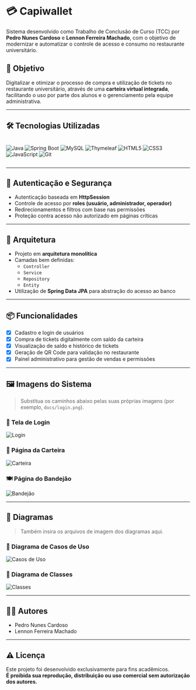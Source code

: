 # 💳 Capiwallet

Sistema desenvolvido como Trabalho de Conclusão de Curso (TCC) por **Pedro Nunes Cardoso** e **Lennon Ferreira Machado**, com o objetivo de modernizar e automatizar o controle de acesso e consumo no restaurante universitário.

## 🎯 Objetivo

Digitalizar e otimizar o processo de compra e utilização de tickets no restaurante universitário, através de uma **carteira virtual integrada**, facilitando o uso por parte dos alunos e o gerenciamento pela equipe administrativa.

---

## 🛠️ Tecnologias Utilizadas

<div style="display: flex; gap: 10px;">
  
![Java](https://img.shields.io/badge/Java-ED8B00?style=for-the-badge&logo=java&logoColor=white)
![Spring Boot](https://img.shields.io/badge/Spring_Boot-6DB33F?style=for-the-badge&logo=spring-boot&logoColor=white)
![MySQL](https://img.shields.io/badge/MySQL-4479A1?style=for-the-badge&logo=mysql&logoColor=white)
![Thymeleaf](https://img.shields.io/badge/Thymeleaf-005F0F?style=for-the-badge&logo=thymeleaf&logoColor=white)
![HTML5](https://img.shields.io/badge/HTML5-E34F26?style=for-the-badge&logo=html5&logoColor=white)
![CSS3](https://img.shields.io/badge/CSS3-1572B6?style=for-the-badge&logo=css3&logoColor=white)
![JavaScript](https://img.shields.io/badge/JavaScript-F7DF1E?style=for-the-badge&logo=javascript&logoColor=black)
![Git](https://img.shields.io/badge/Git-F05032?style=for-the-badge&logo=git&logoColor=white)

</div>

---

## 🔐 Autenticação e Segurança

- Autenticação baseada em **HttpSession**
- Controle de acesso por **roles (usuário, administrador, operador)**
- Redirecionamentos e filtros com base nas permissões
- Proteção contra acesso não autorizado em páginas críticas

---

## 🧱 Arquitetura

- Projeto em **arquitetura monolítica**
- Camadas bem definidas:
  - `Controller`
  - `Service`
  - `Repository`
  - `Entity`
- Utilização de **Spring Data JPA** para abstração do acesso ao banco

---

## 📦 Funcionalidades

- [x] Cadastro e login de usuários
- [x] Compra de tickets digitalmente com saldo da carteira
- [x] Visualização de saldo e histórico de tickets
- [x] Geração de QR Code para validação no restaurante
- [x] Painel administrativo para gestão de vendas e permissões

---

## 🖼️ Imagens do Sistema

> Substitua os caminhos abaixo pelas suas próprias imagens (por exemplo, `docs/login.png`).

### 🔑 Tela de Login  
![Login](docs/login.png)

### 👛 Página da Carteira  
![Carteira](docs/carteira.png)

### 🍽️ Página do Bandejão  
![Bandejão](docs/bandejao.png)

---

## 📐 Diagramas

> Também insira os arquivos de imagem dos diagramas aqui.

### 📌 Diagrama de Casos de Uso  
![Casos de Uso](docs/casos_de_uso.png)

### 🧩 Diagrama de Classes  
![Classes](docs/diagrama_classes.png)

---

## 👨‍💻 Autores

- Pedro Nunes Cardoso  
- Lennon Ferreira Machado  

---

## ⚠️ Licença

Este projeto foi desenvolvido exclusivamente para fins acadêmicos.  
**É proibida sua reprodução, distribuição ou uso comercial sem autorização dos autores.**
